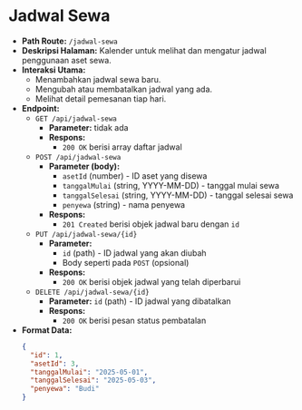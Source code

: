 # Jadwal Sewa

- **Path Route:** `/jadwal-sewa`
- **Deskripsi Halaman:** Kalender untuk melihat dan mengatur jadwal penggunaan aset sewa.
- **Interaksi Utama:**
  - Menambahkan jadwal sewa baru.
  - Mengubah atau membatalkan jadwal yang ada.
  - Melihat detail pemesanan tiap hari.
- **Endpoint:**
  - `GET /api/jadwal-sewa`
    - **Parameter:** tidak ada
    - **Respons:**
      - `200 OK` berisi array daftar jadwal
  - `POST /api/jadwal-sewa`
    - **Parameter (body):**
      - `asetId` (number) - ID aset yang disewa
      - `tanggalMulai` (string, YYYY-MM-DD) - tanggal mulai sewa
      - `tanggalSelesai` (string, YYYY-MM-DD) - tanggal selesai sewa
      - `penyewa` (string) - nama penyewa
    - **Respons:**
      - `201 Created` berisi objek jadwal baru dengan `id`
  - `PUT /api/jadwal-sewa/{id}`
    - **Parameter:**
      - `id` (path) - ID jadwal yang akan diubah
      - Body seperti pada `POST` (opsional)
    - **Respons:**
      - `200 OK` berisi objek jadwal yang telah diperbarui
  - `DELETE /api/jadwal-sewa/{id}`
    - **Parameter:** `id` (path) - ID jadwal yang dibatalkan
    - **Respons:**
      - `200 OK` berisi pesan status pembatalan
- **Format Data:**
  ```json
  {
    "id": 1,
    "asetId": 3,
    "tanggalMulai": "2025-05-01",
    "tanggalSelesai": "2025-05-03",
    "penyewa": "Budi"
  }
  ```
